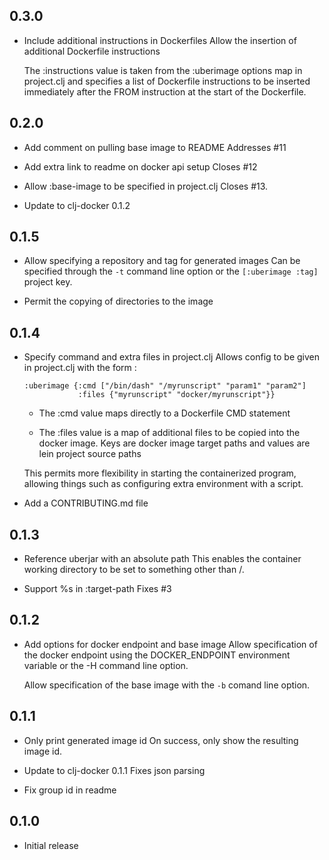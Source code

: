 ## 0.3.0

- Include additional instructions in Dockerfiles
  Allow the insertion of additional Dockerfile instructions

  The :instructions value is taken from the :uberimage options map in
  project.clj and specifies a list of Dockerfile instructions to be inserted
  immediately after the FROM instruction at the start of the Dockerfile.

## 0.2.0

- Add comment on pulling base image to README
  Addresses #11

- Add extra link to readme on docker api setup
  Closes #12

- Allow :base-image to be specified in project.clj
  Closes #13.

- Update to clj-docker 0.1.2

## 0.1.5

- Allow specifying a repository and tag for generated images
  Can be specified through the `-t` command line option or the
  `[:uberimage :tag]` project key.

- Permit the copying of directories to the image

## 0.1.4

- Specify command and extra files in project.clj
  Allows config to be given in project.clj with the form :

      :uberimage {:cmd ["/bin/dash" "/myrunscript" "param1" "param2"]
                  :files {"myrunscript" "docker/myrunscript"}}

  - The :cmd value maps directly to a Dockerfile CMD statement

  - The :files value is a map of additional files to be copied into the
   docker image. Keys are docker image target paths and values are lein
   project source paths

  This permits more flexibility in starting the containerized program,
  allowing things such as configuring extra environment with a script.

- Add a CONTRIBUTING.md file

## 0.1.3

- Reference uberjar with an absolute path
  This enables the container working directory to be set to something other
  than /.

- Support %s in :target-path
  Fixes #3

## 0.1.2

- Add options for docker endpoint and base image
  Allow specification of the docker endpoint using the DOCKER_ENDPOINT
  environment variable or the -H command line option.

  Allow specification of the base image with the `-b` comand line option.

## 0.1.1

- Only print generated image id
  On success, only show the resulting image id.

- Update to clj-docker 0.1.1
  Fixes json parsing

- Fix group id in readme

## 0.1.0

- Initial release
